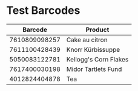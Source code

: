 # Test Barcodes

| Barcode       | Product               |
|---------------|-----------------------|
| 7610809098257 | Cake au citron        |
| 7611100428439 | Knorr Kürbissuppe     |
| 5050083122781 | Kellogg's Corn Flakes |
| 7617400030198 | Midor Tartlets Fund   |
| 4012824404878 | Tea                   |

